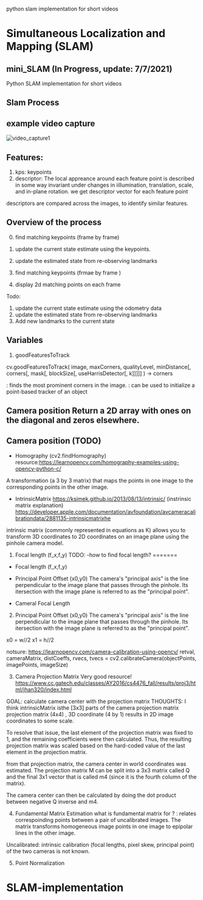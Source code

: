 

python slam implementation for short videos

# Simultaneous Localization and Mapping (SLAM)
## mini_SLAM (In Progress, update: 7/7/2021)


Python SLAM implementation for short videos

## Slam Process 
## example video capture 
![video_capture1](https://user-images.githubusercontent.com/57236540/124831382-fada4e80-df2f-11eb-84f1-ff4865319f04.png)





## Features: 
1. kps: keypoints 
2. descriptor: The local appreance around each feature point is described in some way invariant under changes in iillumination, translation, scale, and in-plane rotation. we get descriptor vector for each feature point

descriptors are compared across the images, to identify similar features. 

## Overview of the process

0. find matching keypoints (frame by frame)
1. update the current state estimate using the keypoints.
2. update the estimated state from re-observing landmarks

1. find matching keypoints (frmae by frame )
2. display 2d matching points on each frame

Todo:
1. update the current state estimate using the odometry data
2. update the estimated state from re-observing landmarks
3. Add new landmarks to the current state 



## Variables

1. goodFeaturesToTrack

cv.goodFeaturesToTrack(	image, maxCorners, qualityLevel,
                          minDistance[, corners[, mask[,
                          blockSize[, useHarrisDetector[, k]]]]]	) ->	corners

: finds the most prominent corners in the image. 
: can be used to initialize a point-based tracker of an object 

## Camera position Return a 2D array with ones on the diagonal and zeros elsewhere.


## Camera position (TODO)



- Homography (cv2.findHomography)
resource:https://learnopencv.com/homography-examples-using-opencv-python-c/

A transformation (a 3 by 3 matrix) that maps the points in one image to the corresponding points in the other image.




- IntrinsicMatrix
https://ksimek.github.io/2013/08/13/intrinsic/ (instrinsic matrix explanation)
https://developer.apple.com/documentation/avfoundation/avcameracalibrationdata/2881135-intrinsicmatrixhe 

intrinsic matrix (commonly represented in equations as K) allows you to transform 3D coordinates to 2D coordinates on an image plane using the pinhole camera model.

1. Focal length (f_x,f_y)
TODO: 
-how to find focal length? 
=======
- Focal length (f_x,f_y)

- Principal Point Offset (x0,y0)
The camera's "principal axis" is the line perpendicular to the image plane that passes through the pinhole. Its itersection with the image plane is referred to as the "principal point". 


- Cameral Focal Length



2. Principal Point Offset (x0,y0)
The camera's "principal axis" is the line perpendicular to the image plane that passes through the pinhole. Its itersection with the image plane is referred to as the "principal point". 
  
 x0 = w//2
 x1 = h//2 

notsure: 
https://learnopencv.com/camera-calibration-using-opencv/
retval, cameraMatrix, distCoeffs, rvecs, tvecs = cv2.calibrateCamera(objectPoints, imagePoints, imageSize)


3. Camera Projection Matrix
Very good resource!                                                                        
https://www.cc.gatech.edu/classes/AY2016/cs4476_fall/results/proj3/html/jhan320/index.html 


GOAL: calculate camera center with the projection matrix 
THOUGHTS: I think intrinsicMatrix isthe [3x3] parts of the camera projection matrix 
projection matrix (4x4) , 3D coordinate (4 by 1) results in 2D image coordinates to some scale.

To resolve that issue, the last element of the projection matrix was fixed to 1, and the remaining coefficients were then calculated. Thus, the resulting projection matrix was scaled based on the hard-coded value of the last element in the projection matrix.

from that projection matrix, the camera center in world coordinates was estimated. 
The projection matrix M can be split into a 3x3 matrix called Q and the final 3x1 vector that is called m4 (since it is the fourth column of the matrix).

The camera center can then be calculated by doing the dot product between negative Q inverse and m4.

4. Fundamental Matrix Estimation
what is fundamental matrix for ?
: relates correspoinding points between a pair of uncalibrated images. The matrix transforms homogeneous image points in one image to epipolar lines in the other image.

Uncalibrated: intrinsic calibration (focal lengths, pixel skew, principal point) of the two cameras is not known.


5. Point Normalization

# SLAM-implementation
